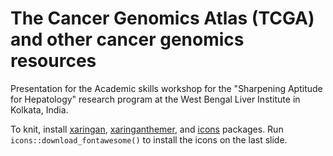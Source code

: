 # The Cancer Genomics Atlas (TCGA) and other cancer genomics resources

Presentation for the Academic skills workshop for the "Sharpening Aptitude for Hepatology" research program at the West Bengal Liver Institute in Kolkata, India.

To knit, install [xaringan](https://github.com/yihui/xaringan), [xaringanthemer](https://pkg.garrickadenbuie.com/xaringanthemer/), and [icons](https://github.com/mitchelloharawild/icons) packages. Run `icons::download_fontawesome()` to install the icons on the last slide.
